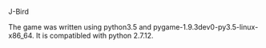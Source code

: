 J-Bird

The game was written using python3.5 and pygame-1.9.3dev0-py3.5-linux-x86_64.
It is compatibled with python 2.7.12.